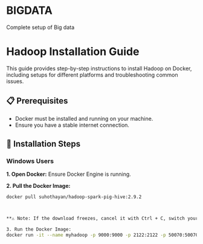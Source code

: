 # BIGDATA
Complete setup of Big data


# Hadoop Installation Guide

This guide provides step-by-step instructions to install Hadoop on Docker, including setups for different platforms and troubleshooting common issues.

## 📋 Prerequisites

- Docker must be installed and running on your machine.
- Ensure you have a stable internet connection.

## 🚀 Installation Steps

### **Windows Users**

**1. Open Docker:**
Ensure Docker Engine is running.

**2. Pull the Docker Image:**

```bash
docker pull suhothayan/hadoop-spark-pig-hive:2.9.2



**⚠️ Note: If the download freezes, cancel it with Ctrl + C, switch your network, and try again.**

3. Run the Docker Image:
docker run -it --name myhadoop -p 9000:9000 -p 2122:2122 -p 50070:50070 -p 50010:50010 -p 50075:50075 -p 50020:50020 -p 50090:50090 -p 8088:8088 -p 8030:8030 -p 8031:8031 -p 8032:8032 -p 8033:8033 -p 8040:8040 -p 8042:8042 -p 8080:8080 -p 8081:8081 -p 10000:10000 -p 9083:9083 suhothayan/hadoop-spark-pig-hive:2.9.2 bash

